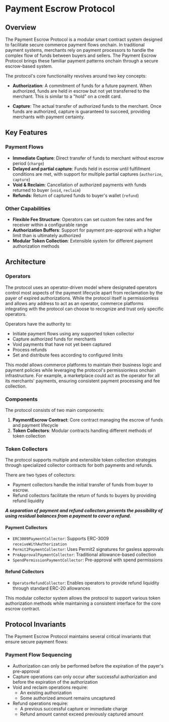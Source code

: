 # Payment Escrow Protocol

## Overview

The Payment Escrow Protocol is a modular smart contract system designed to facilitate secure commerce payment flows onchain. In traditional payment systems, merchants rely on payment processors to handle the complex flow of funds between buyers and sellers. The Payment Escrow Protocol brings these familiar payment patterns onchain through a secure escrow-based system.

The protocol's core functionality revolves around two key concepts:

- **Authorization**: A commitment of funds for a future payment. When authorized, funds are held in escrow but not yet transferred to the merchant. This is similar to a "hold" on a credit card.
  
- **Capture**: The actual transfer of authorized funds to the merchant. Once funds are authorized, capture is guaranteed to succeed, providing merchants with payment certainty.

## Key Features

### Payment Flows
- **Immediate Capture**: Direct transfer of funds to merchant without escrow period (`charge`)
- **Delayed and partial capture**: Funds held in escrow until fulfillment conditions are met, with support for multiple partial captures (`authorize`, `capture`)
- **Void & Reclaim**: Cancellation of authorized payments with funds returned to buyer (`void`, `reclaim`)
- **Refunds**: Return of captured funds to buyer's wallet (`refund`)

### Other Capabilities
- **Flexible Fee Structure**: Operators can set custom fee rates and fee receiver within a configurable range
- **Authorization Buffers**: Support for payment pre-approval with a higher limit than is ultimately authorized
- **Modular Token Collection**: Extensible system for different payment authorization methods

## Architecture

### Operators

The protocol uses an operator-driven model where designated operators control most aspects of the payment lifecycle apart from reclamation by the payer of expired authorizations. While the protocol itself is permissionless and allows any address to act as an operator, commerce platforms integrating with the protocol can choose to recognize and trust only specific operators.

Operators have the authority to:
- Initiate payment flows using any supported token collector
- Capture authorized funds for merchants
- Void payments that have not yet been captured
- Process refunds
- Set and distribute fees according to configured limits

This model allows commerce platforms to maintain their business logic and payment policies while leveraging the protocol's permissionless onchain infrastructure. For example, a marketplace could act as the operator for all its merchants' payments, ensuring consistent payment processing and fee collection.

### Components

The protocol consists of two main components:

1. **PaymentEscrow Contract**: Core contract managing the escrow of funds and payment lifecycle
2. **Token Collectors**: Modular contracts handling different methods of token collection

### Token Collectors
The protocol supports multiple and extensible token collection strategies through specialized collector contracts for both payments and refunds.

 There are two types of collectors:
- Payment collectors handle the initial transfer of funds from buyer to escrow. 
- Refund collectors facilitate the return of funds to buyers by providing refund liquidity

**_A separation of payment and refund collectors prevents the possibility of using residual balances from a payment to cover a refund._**

#### Payment Collectors
- `ERC3009PaymentCollector`: Supports ERC-3009 `receiveWithAuthorization`
- `Permit2PaymentCollector`: Uses Permit2 signatures for gasless approvals
- `PreApprovalPaymentCollector`: Traditional allowance-based collection
- `SpendPermissionPaymentCollector`: Pre-approval with spend permissions

#### Refund Collectors
- `OperatorRefundCollector`: Enables operators to provide refund liquidity through standard ERC-20 allowances

This modular collector system allows the protocol to support various token authorization methods while maintaining a consistent interface for the core escrow contract.

## Protocol Invariants

The Payment Escrow Protocol maintains several critical invariants that ensure secure payment flows:

### Payment Flow Sequencing
- Authorization can only be performed before the expiration of the payer's pre-approval
- Capture operations can only occur after successful authorization and before the expiration of the authorization
- Void and reclaim operations require:
  - An existing authorization
  - Some authorized amount remains uncaptured
- Refund operations require:
  - A previous successful capture or immediate charge
  - Refund amount cannot exceed previously captured amount

